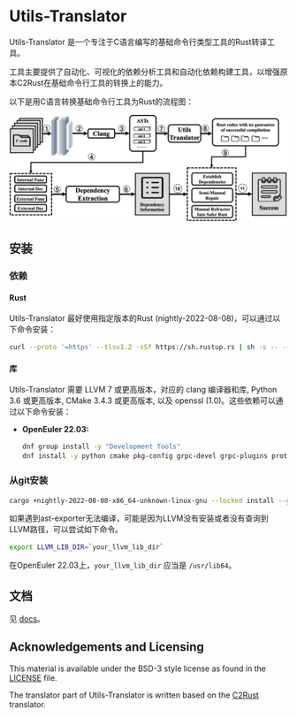 # Utils-Translator

Utils-Translator 是一个专注于C语言编写的基础命令行类型工具的Rust转译工具。

工具主要提供了自动化、可视化的依赖分析工具和自动化依赖构建工具，以增强原本C2Rust在基础命令行工具的转换上的能力。

以下是用C语言转换基础命令行工具为Rust的流程图：

![Utils-Translator overview](docs/utils-translator.png "Utils-Translator overview")

## 安装

### 依赖

#### Rust

Utils-Translator 最好使用指定版本的Rust (nightly-2022-08-08)，可以通过以下命令安装：

```sh
curl --proto '=https' --tlsv1.2 -sSf https://sh.rustup.rs | sh -s -- --default-toolchain nightly-2022-08-08-x86_64-unknown-linux-gnu -y
```

#### 库

Utils-Translator 需要 LLVM 7 或更高版本，对应的 clang 编译器和库, Python 3.6 或更高版本, CMake 3.4.3 或更高版本, 以及 openssl (1.0)。这些依赖可以通过以下命令安装：

- **OpenEuler 22.03:**

    ```sh
    dnf group install -y "Development Tools"
    dnf install -y python cmake pkg-config grpc-devel grpc-plugins protobuf-devel c-ares-devel gtest-devel gmock-devel llvm-libs-12.0.1-2.oe2203 llvm-devel-12.0.1-2.oe2203 clang-devel
    ```

### 从git安装

```sh
cargo +nightly-2022-08-08-x86_64-unknown-linux-gnu --locked install --git https://github.com/licheam/utils-translator.git ec2rust deps-builder
```

如果遇到ast-exporter无法编译，可能是因为LLVM没有安装或者没有查询到LLVM路径，可以尝试如下命令。

```sh
export LLVM_LIB_DIR=`your_llvm_lib_dir`
```

在OpenEuler 22.03上，`your_llvm_lib_dir` 应当是 `/usr/lib64`。

## 文档

见 [docs](./docs/README.md)。

## Acknowledgements and Licensing

This material is available under the BSD-3 style license as found in the [LICENSE](./LICENSE) file.

The translator part of Utils-Translator is written based on the [C2Rust](github.com/immunant/c2rust) translator.
